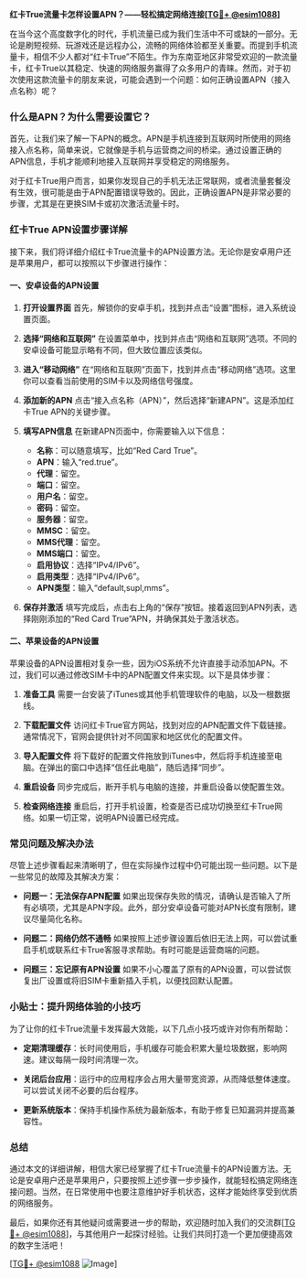 **红卡True流量卡怎样设置APN？——轻松搞定网络连接[[TG💪+ @esim1088](https://t.me/s/esim1088)]**

在当今这个高度数字化的时代，手机流量已成为我们生活中不可或缺的一部分。无论是刷短视频、玩游戏还是远程办公，流畅的网络体验都至关重要。而提到手机流量卡，相信不少人都对“红卡True”不陌生。作为东南亚地区非常受欢迎的一款流量卡，红卡True以其稳定、快速的网络服务赢得了众多用户的青睐。然而，对于初次使用这款流量卡的朋友来说，可能会遇到一个问题：如何正确设置APN（接入点名称）呢？

### **什么是APN？为什么需要设置它？**

首先，让我们来了解一下APN的概念。APN是手机连接到互联网时所使用的网络接入点名称，简单来说，它就像是手机与运营商之间的桥梁。通过设置正确的APN信息，手机才能顺利地接入互联网并享受稳定的网络服务。

对于红卡True用户而言，如果你发现自己的手机无法正常联网，或者流量套餐没有生效，很可能是由于APN配置错误导致的。因此，正确设置APN是非常必要的步骤，尤其是在更换SIM卡或初次激活流量卡时。

### **红卡True APN设置步骤详解**

接下来，我们将详细介绍红卡True流量卡的APN设置方法。无论你是安卓用户还是苹果用户，都可以按照以下步骤进行操作：

#### **一、安卓设备的APN设置**

1. **打开设置界面**
   首先，解锁你的安卓手机，找到并点击“设置”图标，进入系统设置页面。

2. **选择“网络和互联网”**
   在设置菜单中，找到并点击“网络和互联网”选项。不同的安卓设备可能显示略有不同，但大致位置应该类似。

3. **进入“移动网络”**
   在“网络和互联网”页面下，找到并点击“移动网络”选项。这里你可以查看当前使用的SIM卡以及网络信号强度。

4. **添加新的APN**
   点击“接入点名称（APN）”，然后选择“新建APN”。这是添加红卡True APN的关键步骤。

5. **填写APN信息**
   在新建APN页面中，你需要输入以下信息：
   - **名称**：可以随意填写，比如“Red Card True”。
   - **APN**：输入“red.true”。
   - **代理**：留空。
   - **端口**：留空。
   - **用户名**：留空。
   - **密码**：留空。
   - **服务器**：留空。
   - **MMSC**：留空。
   - **MMS代理**：留空。
   - **MMS端口**：留空。
   - **启用协议**：选择“IPv4/IPv6”。
   - **启用类型**：选择“IPv4/IPv6”。
   - **APN类型**：输入“default,supl,mms”。

6. **保存并激活**
   填写完成后，点击右上角的“保存”按钮。接着返回到APN列表，选择刚刚添加的“Red Card True”APN，并确保其处于激活状态。

#### **二、苹果设备的APN设置**

苹果设备的APN设置相对复杂一些，因为iOS系统不允许直接手动添加APN。不过，我们可以通过修改SIM卡中的APN配置文件来实现。以下是具体步骤：

1. **准备工具**
   需要一台安装了iTunes或其他手机管理软件的电脑，以及一根数据线。

2. **下载配置文件**
   访问红卡True官方网站，找到对应的APN配置文件下载链接。通常情况下，官网会提供针对不同国家和地区优化的配置文件。

3. **导入配置文件**
   将下载好的配置文件拖放到iTunes中，然后将手机连接至电脑。在弹出的窗口中选择“信任此电脑”，随后选择“同步”。

4. **重启设备**
   同步完成后，断开手机与电脑的连接，并重启设备以使配置生效。

5. **检查网络连接**
   重启后，打开手机设置，检查是否已成功切换至红卡True网络。如果一切正常，说明APN设置已经完成。

### **常见问题及解决办法**

尽管上述步骤看起来清晰明了，但在实际操作过程中仍可能出现一些问题。以下是一些常见的故障及其解决方案：

- **问题一：无法保存APN配置**
  如果出现保存失败的情况，请确认是否输入了所有必填项，尤其是APN字段。此外，部分安卓设备可能对APN长度有限制，建议尽量简化名称。

- **问题二：网络仍然不通畅**
  如果按照上述步骤设置后依旧无法上网，可以尝试重启手机或联系红卡True客服寻求帮助。有时可能是运营商端的问题。

- **问题三：忘记原有APN设置**
  如果不小心覆盖了原有的APN设置，可以尝试恢复出厂设置或将旧SIM卡重新插入手机，以便找回默认配置。

### **小贴士：提升网络体验的小技巧**

为了让你的红卡True流量卡发挥最大效能，以下几点小技巧或许对你有所帮助：

- **定期清理缓存**：长时间使用后，手机缓存可能会积累大量垃圾数据，影响网速。建议每隔一段时间清理一次。
  
- **关闭后台应用**：运行中的应用程序会占用大量带宽资源，从而降低整体速度。可以尝试关闭不必要的后台程序。

- **更新系统版本**：保持手机操作系统为最新版本，有助于修复已知漏洞并提高兼容性。

### **总结**

通过本文的详细讲解，相信大家已经掌握了红卡True流量卡的APN设置方法。无论是安卓用户还是苹果用户，只要按照上述步骤一步步操作，就能轻松搞定网络连接问题。当然，在日常使用中也要注意维护好手机状态，这样才能始终享受到优质的网络服务。

最后，如果你还有其他疑问或需要进一步的帮助，欢迎随时加入我们的交流群[[TG💪+ @esim1088](https://t.me/s/esim1088)]，与其他用户一起探讨经验。让我们共同打造一个更加便捷高效的数字生活吧！

[[TG💪+ @esim1088](https://t.me/s/esim1088) ![Image](https://i.postimg.cc/4NQfJmqS/Snipaste-2025-05-13-00-14-12.png)]